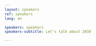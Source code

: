 ```yaml
---
layout: speakers
ref: speakers
lang: en

speakers: speakers
speakers-subtitle: Let's talk about 2030

---
```

